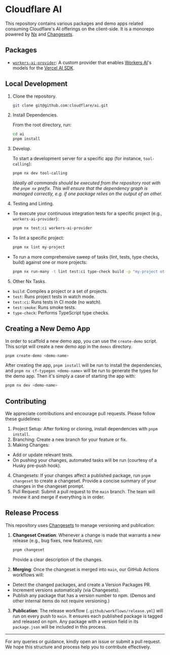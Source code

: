 # Cloudflare AI

This repository contains various packages and demo apps related consuming Cloudflare's AI offerings on the client-side. It is a monorepo powered by [Nx](https://nx.dev/) and [Changesets](https://github.com/changesets/changesets).

## Packages

- [`workers-ai-provider`](./packages/workers-ai-provider/README.md): A custom provider that enables [Workers AI](https://ai.cloudflare.com/)'s models for the [Vercel AI SDK](https://sdk.vercel.ai/).

## Local Development

1. Clone the repository.

   ```bash
   git clone git@github.com:cloudflare/ai.git
    ```
   
2. Install Dependencies.

   From the root directory, run:

   ```bash
   cd ai
   pnpm install
   ```

3. Develop.

   To start a development server for a specific app (for instance, `tool-calling`):

   ```bash
   pnpm nx dev tool-calling
   ```

   *Ideally all commands should be executed from the repository root with the `pnpm nx` prefix. This will ensure that the dependency graph is managed correctly, e.g. if one package relies on the output of an other.*

4. Testing and Linting.

  - To execute your continuous integration tests for a specific project (e.g., `workers-ai-provider`):

    ```bash
    pnpm nx test:ci workers-ai-provider
    ```

  - To lint a specific project:

    ```bash
    pnpm nx lint my-project
    ```

  - To run a more comprehensive sweep of tasks (lint, tests, type checks, build) against one or more projects:

    ```bash
    pnpm nx run-many -t lint test:ci type-check build -p "my-project other-project"
    ```

5. Other Nx Tasks.

  - `build`: Compiles a project or a set of projects.
  - `test`: Runs project tests in watch mode.
  - `test:ci`: Runs tests in CI mode (no watch).
  - `test:smoke`: Runs smoke tests.
  - `type-check`: Performs TypeScript type checks.

## Creating a New Demo App

In order to scaffold a new demo app, you can use the `create-demo` script. This script will create a new demo app in the `demos` directory.

```bash
pnpm create-demo <demo-name>
```

After creating the app, `pnpm install` will be run to install the dependencies, and `pnpm nx cf-typegen <demo-name>` will be run to generate the types for the demo app. Then it's simply a case of starting the app with:

```bash
pnpm nx dev <demo-name>
```

## Contributing

We appreciate contributions and encourage pull requests. Please follow these guidelines:

1. Project Setup: After forking or cloning, install dependencies with `pnpm install`.
2. Branching: Create a new branch for your feature or fix.
3. Making Changes:
  - Add or update relevant tests.
  - On pushing your changes, automated tasks will be run (courtesy of a Husky pre-push hook).
4. Changesets: If your changes affect a published package, run `pnpm changeset` to create a changeset. Provide a concise summary of your changes in the changeset prompt.
5. Pull Request: Submit a pull request to the `main` branch. The team will review it and merge if everything is in order.

## Release Process

This repository uses [Changesets](https://github.com/changesets/changesets) to manage versioning and publication:

1. **Changeset Creation**: Whenever a change is made that warrants a new release (e.g., bug fixes, new features), run:

   ```bash
   pnpm changeset
   ```

   Provide a clear description of the changes.

2. **Merging**: Once the changeset is merged into `main`, our GitHub Actions workflows will:
  - Detect the changed packages, and create a Version Packages PR.
  - Increment versions automatically (via Changesets).
  - Publish any package that has a version number to npm. (Demos and other internal items do not require versioning.)

3. **Publication**: The release workflow (`.github/workflows/release.yml`) will run on every push to `main`. It ensures each published package is tagged and released on npm. Any package with a version field in its `package.json` will be included in this process.

---

For any queries or guidance, kindly open an issue or submit a pull request. We hope this structure and process help you to contribute effectively.

